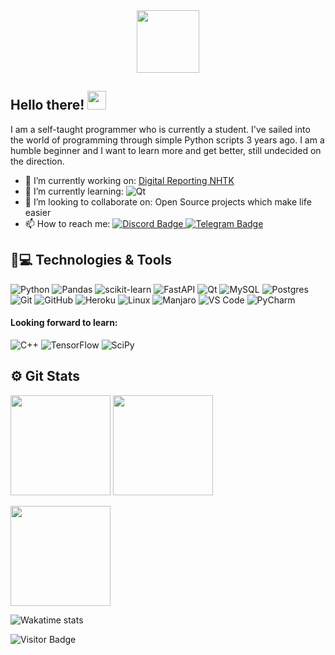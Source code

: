 <div id="header" align="center">
  <img src="https://media2.giphy.com/media/Uaxj062PavgqZRhVkS/giphy.gif?cid=ecf05e478aqeq5ydvn5iacgvhufvbjn5vubhemy1wvh8tfuf&ep=v1_stickers_search&rid=giphy.gif" width="100"/>
</div>

## Hello there! <img src="https://media.giphy.com/media/hvRJCLFzcasrR4ia7z/giphy.gif" width="30px"/> 

I am a self-taught programmer who is currently a student. I've sailed into the world of programming through simple Python scripts 3 years ago. I am a humble beginner and I want to learn more and get better, still undecided on the direction.

- 🔭 I’m currently working on: [Digital Reporting NHTK](https://github.com/LunexCoding/DigitalReportingNHTK)
- 🌱 I’m currently learning: ![Qt](https://img.shields.io/badge/Qt-%23217346.svg?style=for-the-badge&logo=Qt&logoColor=white)
- 👯 I’m looking to collaborate on: Open Source projects which make life easier
- 📫 How to reach me:
  <a href="https://discordapp.com/users/886987765936427028/">
    <img src="https://img.shields.io/badge/Discord-%235865F2.svg?style=for-the-badge&logo=discord&logoColor=white" alt="Discord Badge">
  </a>
  <a href="https://t.me/LunexCoding">
    <img src="https://img.shields.io/badge/Telegram-2CA5E0?style=for-the-badge&logo=telegram&logoColor=white" alt="Telegram Badge">
  </a>

## 🚀💻 Technologies & Tools

![Python](https://img.shields.io/badge/python-3670A0?style=for-the-badge&logo=python&logoColor=ffdd54)
![Pandas](https://img.shields.io/badge/pandas-%23150458.svg?style=for-the-badge&logo=pandas&logoColor=white)
![scikit-learn](https://img.shields.io/badge/scikit--learn-%23F7931E.svg?style=for-the-badge&logo=scikit-learn&logoColor=white)
![FastAPI](https://img.shields.io/badge/FastAPI-005571?style=for-the-badge&logo=fastapi)
![Qt](https://img.shields.io/badge/Qt-%23217346.svg?style=for-the-badge&logo=Qt&logoColor=white)
![MySQL](https://img.shields.io/badge/-MySQL-black?style=flat-square&logo=mysql)
![Postgres](https://img.shields.io/badge/postgres-%23316192.svg?style=for-the-badge&logo=postgresql&logoColor=white)
![Git](https://img.shields.io/badge/-Git-black?style=flat-square&logo=git)
![GitHub](https://img.shields.io/badge/-GitHub-181717?style=flat-square&logo=github)
![Heroku](https://img.shields.io/badge/-Heroku-430098?style=flat-square&logo=heroku)
![Linux](https://img.shields.io/badge/Linux-black?style=flat-square&logo=linux)
![Manjaro](https://img.shields.io/badge/Manjaro-35BF5C?style=for-the-badge&logo=Manjaro&logoColor=white)
![VS Code](https://img.shields.io/badge/-VS%20Code-007ACC?style=flat-square&logo=visual-studio-code)
![PyCharm](https://img.shields.io/badge/pycharm-143?style=for-the-badge&logo=pycharm&logoColor=black&color=black&labelColor=green)


#### Looking forward to learn:

![C++](https://img.shields.io/badge/c++-%2300599C.svg?style=for-the-badge&logo=c%2B%2B&logoColor=white)
![TensorFlow](https://img.shields.io/badge/TensorFlow-%23FF6F00.svg?style=for-the-badge&logo=TensorFlow&logoColor=white)
![SciPy](https://img.shields.io/badge/SciPy-%230C55A5.svg?style=for-the-badge&logo=scipy&logoColor=%white)

## ⚙️ Git Stats

<img height="160" src="https://github-readme-stats.vercel.app/api?username=LunexCoding&show_icons=true&theme=tokyonight"> <img height="160" src="http://github-readme-streak-stats.herokuapp.com?user=LunexCoding&theme=tokyonight">
  
<img height="160" src="https://github-readme-stats.vercel.app/api/top-langs/?username=LunexCoding&langs_count=5&layout=compact&theme=tokyonight&hide=JavaScript&&exclude_repo=ML-Olimp">

![Wakatime stats](https://github-readme-stats.vercel.app/api/wakatime?username=LunexCoding)

![Visitor Badge](https://komarev.com/ghpvc/?username=LunexCoding)
